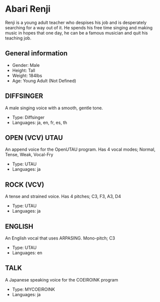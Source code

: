 # Abari Renji
Renji is a young adult teacher who despises his job and is desperately searching for a way out of it. He spends his free time singing and making music in hopes that one day, he can be a famous musician and quit his teaching job.

## General information
- Gender: Male
- Height: Tall
- Weight: 184lbs
- Age: Young Adult (Not Defined)

## DIFFSINGER
A male singing voice with a smooth, gentle tone.
- Type: Diffsinger
- Languages: ja, en, fr, es, th

## OPEN (VCV) UTAU
An append voice for the OpenUTAU program. Has 4 vocal modes; Normal, Tense, Weak, Vocal-Fry
- Type: UTAU
- Languages: ja

## ROCK (VCV)
A tense and strained voice. Has 4 pitches; C3, F3, A3, D4
- Type: UTAU
- Languages: ja


## ENGLISH
An English vocal that uses ARPASING. Mono-pitch; C3
- Type: UTAU
- Languages: en

## TALK
A Japanese speaking voice for the COEIROINK program
- Type: MYCOEIROINK
- Languages: ja
